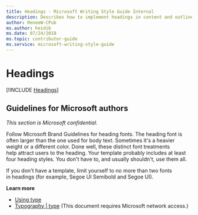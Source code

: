 ```yaml
---
title: Headings - Microsoft Writing Style Guide Internal
description: Describes how to implement headings in content and outlines how to write, format, use run-in headings, and provides multiple example headings.
author: ReneeW-CPub
ms.author: heidib
ms.date: 07/24/2018
ms.topic: contributor-guide
ms.service: microsoft-writing-style-guide
---
```


# Headings

[!INCLUDE [Headings](~/../includes/headings.md)]

## Guidelines for Microsoft authors

*This section is Microsoft confidential.*

Follow Microsoft Brand Guidelines for heading fonts. The heading font is
often larger than the one used for body text. Sometimes it's a heavier
weight or a different color. Done well, these distinct font treatments
help attract users to the heading. Your template probably includes at
least four heading styles. You don't have to, and usually shouldn't,
use them all.

If you don't have a template, limit yourself to no more than two fonts
in headings (for example, Segoe UI Semibold and Segoe UI). 

**Learn more**

* [Using type](/style-guide/text-formatting/using-type/)
* [Typography | type](https://brandcentral.microsoft.com/microsoft-brand/brand-identity/type.html) (This document requires Microsoft network access.)
